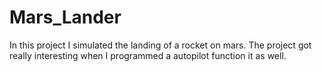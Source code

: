 # Mars_Lander
In this project I simulated the landing of a rocket on mars. The project got really interesting when I programmed a autopilot function it as well.
